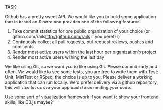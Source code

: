TASK:

Github has a pretty sweet API. We would like you to build some application that is based on Sinatra and provides one of the following features:

1. Take commit statistics for one public organization of your choice (or github.com/rails<http://github.com/rails> if you perefer)
2. Continuosly collect all pull requests, pull request reviews, pushes and comments
3. Render most active users within the last hour per organization's project
4. Render most active users withing the last day

We like using Git, so we want you to like using Git. Please commit early and often.
We would like to see some tests, you are free to write them with Test: Unit, MiniTest or RSpec, the choice is up to you.
Please deliver a working application that can run locally. We'd prefer delivery via a github repository, this will also let us see your approach to commiting your code.

Use some sort of visualization framework if you want to show your frontend skills, like D3.js maybe?
